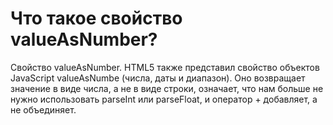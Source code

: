 # Что такое свойство valueAsNumber?

Cвойство valueAsNumber. HTML5 также представил свойство объектов JavaScript valueAsNumbe (числа, даты и диапазон). Оно возвращает значение в виде числа, а не в виде строки, означает, что нам больше не нужно использовать parseInt или parseFloat, и оператор + добавляет, а не объединяет.